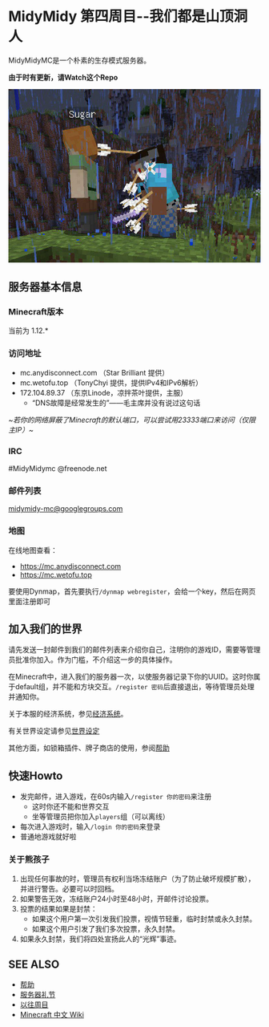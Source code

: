 MidyMidy 第四周目--我们都是山顶洞人
=====

MidyMidyMC是一个朴素的生存模式服务器。

**由于时有更新，请Watch这个Repo**

![2333](./photo_2017-12-14_17-23-40.jpg)

服务器基本信息
--------------

### Minecraft版本

当前为 1.12.*

### 访问地址

* mc.anydisconnect.com （Star Brilliant 提供）
* mc.wetofu.top （TonyChyi 提供，提供IPv4和IPv6解析）
* 172.104.89.37 （东京Linode，凉拌茶叶提供，主服）
  - “DNS故障是经常发生的”——毛主席并没有说过这句话
<!-- * world3.mc.midymidy.com （Star Brilliant 提供） -->
<!-- * mc.hijack.moe （Jack Zhang 提供，有负载均衡，SRV记录） -->

*~若你的网络屏蔽了Minecraft的默认端口，可以尝试用23333端口来访问（仅限主IP）~*

### IRC
\#MidyMidymc @freenode.net

### 邮件列表

midymidy-mc@googlegroups.com

### 地图

在线地图查看：

* https://mc.anydisconnect.com
* https://mc.wetofu.top

要使用Dynmap，首先要执行`/dynmap webregister`，会给一个key，然后在网页里面注册即可

加入我们的世界
--------------

请先发送一封邮件到我们的邮件列表来介绍你自己，注明你的游戏ID，需要等管理员批准你加入。作为门槛，不介绍这一步的具体操作。

在Minecraft中，进入我们的服务器一次，以使服务器记录下你的UUID。这时你属于default组，并不能和方块交互。`/register 密码`后直接退出，等待管理员处理并通知你。

关于本服的经济系统，参见[经济系统](经济系统.md)。

有关世界设定请参见[世界设定](世界设定.md)

其他方面，如锁箱插件、牌子商店的使用，参阅[帮助](帮助.md)

快速Howto
---------

* 发完邮件，进入游戏，在60s内输入`/register 你的密码`来注册
  - 这时你还不能和世界交互
  - 坐等管理员把你加入`players`组（可以离线）
* 每次进入游戏时，输入`/login 你的密码`来登录
* 普通地游戏就好啦

### 关于熊孩子

1. 出现任何事故的时，管理员有权利当场冻结账户（为了防止破坏规模扩散），并进行警告。必要可以时回档。
2. 如果警告无效，冻结账户24小时至48小时，开邮件讨论投票。
3. 投票的结果如果是封禁：
	- 如果这个用户第一次引发我们投票，视情节轻重，临时封禁或永久封禁。
	- 如果这个用户引发了我们多次投票，永久封禁。
4. 如果永久封禁，我们将四处宣扬此人的“光辉”事迹。

SEE ALSO
--------
* [帮助](帮助.md)
* [服务器礼节](服务器礼节.md)
* [以往周目](以往周目.md)
* [Minecraft 中文 Wiki](http://minecraft-zh.gamepedia.com)
